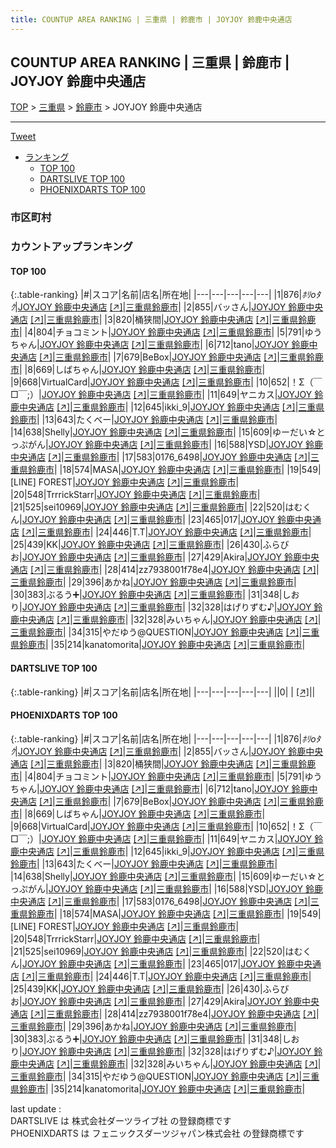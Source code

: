 ```yaml
---
title: COUNTUP AREA RANKING | 三重県 | 鈴鹿市 | JOYJOY 鈴鹿中央通店
---
```

## COUNTUP AREA RANKING | 三重県 | 鈴鹿市 | JOYJOY 鈴鹿中央通店

[TOP](/darts/rank/) > [三重県](/darts/rank/三重県/) > [鈴鹿市](/darts/rank/三重県/鈴鹿市/) > JOYJOY 鈴鹿中央通店

___

<a href="https://twitter.com/share?ref_src=twsrc%5Etfw" data-text="COUNTUP AREA RANKING | 三重県鈴鹿市JOYJOY 鈴鹿中央通店" class="twitter-share-button" data-hashtags="DARTSLIVE,PHOENIXDARTS,darts,ダーツ" data-show-count="false">Tweet</a>

* [ランキング](#カウントアップランキング)
    * [TOP 100](#top-100)
    * [DARTSLIVE TOP 100](#dartslive-top-100)
    * [PHOENIXDARTS TOP 100](#phoenixdarts-top-100)

### 市区町村

<ul>

</ul>

### カウントアップランキング

#### TOP 100



{:.table-ranking}
|#|スコア|名前|店名|所在地|
|---|---|---|---|---|
|1|876|<span class="rank-name-pd">*ﾎﾘоﾀｸ*</span>|<a href="/darts/rank/shops/85629.html">JOYJOY 鈴鹿中央通店</a> <a href="https://vs.phoenixdarts.com/jp/shop/shopDetailInfo/s_85629?s_seq=85629">[↗]</a>|<a href="/darts/rank/三重県/鈴鹿市">三重県鈴鹿市</a>|
|2|855|<span class="rank-name-pd">バッさん</span>|<a href="/darts/rank/shops/85629.html">JOYJOY 鈴鹿中央通店</a> <a href="https://vs.phoenixdarts.com/jp/shop/shopDetailInfo/s_85629?s_seq=85629">[↗]</a>|<a href="/darts/rank/三重県/鈴鹿市">三重県鈴鹿市</a>|
|3|820|<span class="rank-name-pd">桶狭間</span>|<a href="/darts/rank/shops/85629.html">JOYJOY 鈴鹿中央通店</a> <a href="https://vs.phoenixdarts.com/jp/shop/shopDetailInfo/s_85629?s_seq=85629">[↗]</a>|<a href="/darts/rank/三重県/鈴鹿市">三重県鈴鹿市</a>|
|4|804|<span class="rank-name-pd">チョコミント</span>|<a href="/darts/rank/shops/85629.html">JOYJOY 鈴鹿中央通店</a> <a href="https://vs.phoenixdarts.com/jp/shop/shopDetailInfo/s_85629?s_seq=85629">[↗]</a>|<a href="/darts/rank/三重県/鈴鹿市">三重県鈴鹿市</a>|
|5|791|<span class="rank-name-pd">ゆうちゃん</span>|<a href="/darts/rank/shops/85629.html">JOYJOY 鈴鹿中央通店</a> <a href="https://vs.phoenixdarts.com/jp/shop/shopDetailInfo/s_85629?s_seq=85629">[↗]</a>|<a href="/darts/rank/三重県/鈴鹿市">三重県鈴鹿市</a>|
|6|712|<span class="rank-name-pd">tano</span>|<a href="/darts/rank/shops/85629.html">JOYJOY 鈴鹿中央通店</a> <a href="https://vs.phoenixdarts.com/jp/shop/shopDetailInfo/s_85629?s_seq=85629">[↗]</a>|<a href="/darts/rank/三重県/鈴鹿市">三重県鈴鹿市</a>|
|7|679|<span class="rank-name-pd">BeBox</span>|<a href="/darts/rank/shops/85629.html">JOYJOY 鈴鹿中央通店</a> <a href="https://vs.phoenixdarts.com/jp/shop/shopDetailInfo/s_85629?s_seq=85629">[↗]</a>|<a href="/darts/rank/三重県/鈴鹿市">三重県鈴鹿市</a>|
|8|669|<span class="rank-name-pd">しばちゃん</span>|<a href="/darts/rank/shops/85629.html">JOYJOY 鈴鹿中央通店</a> <a href="https://vs.phoenixdarts.com/jp/shop/shopDetailInfo/s_85629?s_seq=85629">[↗]</a>|<a href="/darts/rank/三重県/鈴鹿市">三重県鈴鹿市</a>|
|9|668|<span class="rank-name-pd">VirtualCard</span>|<a href="/darts/rank/shops/85629.html">JOYJOY 鈴鹿中央通店</a> <a href="https://vs.phoenixdarts.com/jp/shop/shopDetailInfo/s_85629?s_seq=85629">[↗]</a>|<a href="/darts/rank/三重県/鈴鹿市">三重県鈴鹿市</a>|
|10|652|<span class="rank-name-pd">！Σ（￣□￣;）</span>|<a href="/darts/rank/shops/85629.html">JOYJOY 鈴鹿中央通店</a> <a href="https://vs.phoenixdarts.com/jp/shop/shopDetailInfo/s_85629?s_seq=85629">[↗]</a>|<a href="/darts/rank/三重県/鈴鹿市">三重県鈴鹿市</a>|
|11|649|<span class="rank-name-pd">ヤニカス</span>|<a href="/darts/rank/shops/85629.html">JOYJOY 鈴鹿中央通店</a> <a href="https://vs.phoenixdarts.com/jp/shop/shopDetailInfo/s_85629?s_seq=85629">[↗]</a>|<a href="/darts/rank/三重県/鈴鹿市">三重県鈴鹿市</a>|
|12|645|<span class="rank-name-pd">ikki_9</span>|<a href="/darts/rank/shops/85629.html">JOYJOY 鈴鹿中央通店</a> <a href="https://vs.phoenixdarts.com/jp/shop/shopDetailInfo/s_85629?s_seq=85629">[↗]</a>|<a href="/darts/rank/三重県/鈴鹿市">三重県鈴鹿市</a>|
|13|643|<span class="rank-name-pd">たくべー</span>|<a href="/darts/rank/shops/85629.html">JOYJOY 鈴鹿中央通店</a> <a href="https://vs.phoenixdarts.com/jp/shop/shopDetailInfo/s_85629?s_seq=85629">[↗]</a>|<a href="/darts/rank/三重県/鈴鹿市">三重県鈴鹿市</a>|
|14|638|<span class="rank-name-pd">Shelly</span>|<a href="/darts/rank/shops/85629.html">JOYJOY 鈴鹿中央通店</a> <a href="https://vs.phoenixdarts.com/jp/shop/shopDetailInfo/s_85629?s_seq=85629">[↗]</a>|<a href="/darts/rank/三重県/鈴鹿市">三重県鈴鹿市</a>|
|15|609|<span class="rank-name-pd">ゆーだい☆とっぷがん</span>|<a href="/darts/rank/shops/85629.html">JOYJOY 鈴鹿中央通店</a> <a href="https://vs.phoenixdarts.com/jp/shop/shopDetailInfo/s_85629?s_seq=85629">[↗]</a>|<a href="/darts/rank/三重県/鈴鹿市">三重県鈴鹿市</a>|
|16|588|<span class="rank-name-pd">YSD</span>|<a href="/darts/rank/shops/85629.html">JOYJOY 鈴鹿中央通店</a> <a href="https://vs.phoenixdarts.com/jp/shop/shopDetailInfo/s_85629?s_seq=85629">[↗]</a>|<a href="/darts/rank/三重県/鈴鹿市">三重県鈴鹿市</a>|
|17|583|<span class="rank-name-pd">0176_6498</span>|<a href="/darts/rank/shops/85629.html">JOYJOY 鈴鹿中央通店</a> <a href="https://vs.phoenixdarts.com/jp/shop/shopDetailInfo/s_85629?s_seq=85629">[↗]</a>|<a href="/darts/rank/三重県/鈴鹿市">三重県鈴鹿市</a>|
|18|574|<span class="rank-name-pd">MASA</span>|<a href="/darts/rank/shops/85629.html">JOYJOY 鈴鹿中央通店</a> <a href="https://vs.phoenixdarts.com/jp/shop/shopDetailInfo/s_85629?s_seq=85629">[↗]</a>|<a href="/darts/rank/三重県/鈴鹿市">三重県鈴鹿市</a>|
|19|549|<span class="rank-name-pd">[LINE] FOREST</span>|<a href="/darts/rank/shops/85629.html">JOYJOY 鈴鹿中央通店</a> <a href="https://vs.phoenixdarts.com/jp/shop/shopDetailInfo/s_85629?s_seq=85629">[↗]</a>|<a href="/darts/rank/三重県/鈴鹿市">三重県鈴鹿市</a>|
|20|548|<span class="rank-name-pd">TrrrickStarr</span>|<a href="/darts/rank/shops/85629.html">JOYJOY 鈴鹿中央通店</a> <a href="https://vs.phoenixdarts.com/jp/shop/shopDetailInfo/s_85629?s_seq=85629">[↗]</a>|<a href="/darts/rank/三重県/鈴鹿市">三重県鈴鹿市</a>|
|21|525|<span class="rank-name-pd">sei10969</span>|<a href="/darts/rank/shops/85629.html">JOYJOY 鈴鹿中央通店</a> <a href="https://vs.phoenixdarts.com/jp/shop/shopDetailInfo/s_85629?s_seq=85629">[↗]</a>|<a href="/darts/rank/三重県/鈴鹿市">三重県鈴鹿市</a>|
|22|520|<span class="rank-name-pd">はむくん</span>|<a href="/darts/rank/shops/85629.html">JOYJOY 鈴鹿中央通店</a> <a href="https://vs.phoenixdarts.com/jp/shop/shopDetailInfo/s_85629?s_seq=85629">[↗]</a>|<a href="/darts/rank/三重県/鈴鹿市">三重県鈴鹿市</a>|
|23|465|<span class="rank-name-pd">017</span>|<a href="/darts/rank/shops/85629.html">JOYJOY 鈴鹿中央通店</a> <a href="https://vs.phoenixdarts.com/jp/shop/shopDetailInfo/s_85629?s_seq=85629">[↗]</a>|<a href="/darts/rank/三重県/鈴鹿市">三重県鈴鹿市</a>|
|24|446|<span class="rank-name-pd">T.T</span>|<a href="/darts/rank/shops/85629.html">JOYJOY 鈴鹿中央通店</a> <a href="https://vs.phoenixdarts.com/jp/shop/shopDetailInfo/s_85629?s_seq=85629">[↗]</a>|<a href="/darts/rank/三重県/鈴鹿市">三重県鈴鹿市</a>|
|25|439|<span class="rank-name-pd">KK</span>|<a href="/darts/rank/shops/85629.html">JOYJOY 鈴鹿中央通店</a> <a href="https://vs.phoenixdarts.com/jp/shop/shopDetailInfo/s_85629?s_seq=85629">[↗]</a>|<a href="/darts/rank/三重県/鈴鹿市">三重県鈴鹿市</a>|
|26|430|<span class="rank-name-pd">ふらびお</span>|<a href="/darts/rank/shops/85629.html">JOYJOY 鈴鹿中央通店</a> <a href="https://vs.phoenixdarts.com/jp/shop/shopDetailInfo/s_85629?s_seq=85629">[↗]</a>|<a href="/darts/rank/三重県/鈴鹿市">三重県鈴鹿市</a>|
|27|429|<span class="rank-name-pd">Akira</span>|<a href="/darts/rank/shops/85629.html">JOYJOY 鈴鹿中央通店</a> <a href="https://vs.phoenixdarts.com/jp/shop/shopDetailInfo/s_85629?s_seq=85629">[↗]</a>|<a href="/darts/rank/三重県/鈴鹿市">三重県鈴鹿市</a>|
|28|414|<span class="rank-name-pd">zz7938001f78e4</span>|<a href="/darts/rank/shops/85629.html">JOYJOY 鈴鹿中央通店</a> <a href="https://vs.phoenixdarts.com/jp/shop/shopDetailInfo/s_85629?s_seq=85629">[↗]</a>|<a href="/darts/rank/三重県/鈴鹿市">三重県鈴鹿市</a>|
|29|396|<span class="rank-name-pd">あかね</span>|<a href="/darts/rank/shops/85629.html">JOYJOY 鈴鹿中央通店</a> <a href="https://vs.phoenixdarts.com/jp/shop/shopDetailInfo/s_85629?s_seq=85629">[↗]</a>|<a href="/darts/rank/三重県/鈴鹿市">三重県鈴鹿市</a>|
|30|383|<span class="rank-name-pd">ぶるう➕</span>|<a href="/darts/rank/shops/85629.html">JOYJOY 鈴鹿中央通店</a> <a href="https://vs.phoenixdarts.com/jp/shop/shopDetailInfo/s_85629?s_seq=85629">[↗]</a>|<a href="/darts/rank/三重県/鈴鹿市">三重県鈴鹿市</a>|
|31|348|<span class="rank-name-pd">しおり</span>|<a href="/darts/rank/shops/85629.html">JOYJOY 鈴鹿中央通店</a> <a href="https://vs.phoenixdarts.com/jp/shop/shopDetailInfo/s_85629?s_seq=85629">[↗]</a>|<a href="/darts/rank/三重県/鈴鹿市">三重県鈴鹿市</a>|
|32|328|<span class="rank-name-pd">はげりずむ♪</span>|<a href="/darts/rank/shops/85629.html">JOYJOY 鈴鹿中央通店</a> <a href="https://vs.phoenixdarts.com/jp/shop/shopDetailInfo/s_85629?s_seq=85629">[↗]</a>|<a href="/darts/rank/三重県/鈴鹿市">三重県鈴鹿市</a>|
|32|328|<span class="rank-name-pd">みいちゃん</span>|<a href="/darts/rank/shops/85629.html">JOYJOY 鈴鹿中央通店</a> <a href="https://vs.phoenixdarts.com/jp/shop/shopDetailInfo/s_85629?s_seq=85629">[↗]</a>|<a href="/darts/rank/三重県/鈴鹿市">三重県鈴鹿市</a>|
|34|315|<span class="rank-name-pd">やだゆう@QUESTION</span>|<a href="/darts/rank/shops/85629.html">JOYJOY 鈴鹿中央通店</a> <a href="https://vs.phoenixdarts.com/jp/shop/shopDetailInfo/s_85629?s_seq=85629">[↗]</a>|<a href="/darts/rank/三重県/鈴鹿市">三重県鈴鹿市</a>|
|35|214|<span class="rank-name-pd">kanatomorita</span>|<a href="/darts/rank/shops/85629.html">JOYJOY 鈴鹿中央通店</a> <a href="https://vs.phoenixdarts.com/jp/shop/shopDetailInfo/s_85629?s_seq=85629">[↗]</a>|<a href="/darts/rank/三重県/鈴鹿市">三重県鈴鹿市</a>|


#### DARTSLIVE TOP 100



{:.table-ranking}
|#|スコア|名前|店名|所在地|
|---|---|---|---|---|
||0|<span class="rank-name-dl"> </span>|<a href="/darts/rank/shops/.html"></a> <a href="">[↗]</a>|<a href="/darts/rank//"></a>|


#### PHOENIXDARTS TOP 100



{:.table-ranking}
|#|スコア|名前|店名|所在地|
|---|---|---|---|---|
|1|876|<span class="rank-name-pd">*ﾎﾘоﾀｸ*</span>|<a href="/darts/rank/shops/85629.html">JOYJOY 鈴鹿中央通店</a> <a href="https://vs.phoenixdarts.com/jp/shop/shopDetailInfo/s_85629?s_seq=85629">[↗]</a>|<a href="/darts/rank/三重県/鈴鹿市">三重県鈴鹿市</a>|
|2|855|<span class="rank-name-pd">バッさん</span>|<a href="/darts/rank/shops/85629.html">JOYJOY 鈴鹿中央通店</a> <a href="https://vs.phoenixdarts.com/jp/shop/shopDetailInfo/s_85629?s_seq=85629">[↗]</a>|<a href="/darts/rank/三重県/鈴鹿市">三重県鈴鹿市</a>|
|3|820|<span class="rank-name-pd">桶狭間</span>|<a href="/darts/rank/shops/85629.html">JOYJOY 鈴鹿中央通店</a> <a href="https://vs.phoenixdarts.com/jp/shop/shopDetailInfo/s_85629?s_seq=85629">[↗]</a>|<a href="/darts/rank/三重県/鈴鹿市">三重県鈴鹿市</a>|
|4|804|<span class="rank-name-pd">チョコミント</span>|<a href="/darts/rank/shops/85629.html">JOYJOY 鈴鹿中央通店</a> <a href="https://vs.phoenixdarts.com/jp/shop/shopDetailInfo/s_85629?s_seq=85629">[↗]</a>|<a href="/darts/rank/三重県/鈴鹿市">三重県鈴鹿市</a>|
|5|791|<span class="rank-name-pd">ゆうちゃん</span>|<a href="/darts/rank/shops/85629.html">JOYJOY 鈴鹿中央通店</a> <a href="https://vs.phoenixdarts.com/jp/shop/shopDetailInfo/s_85629?s_seq=85629">[↗]</a>|<a href="/darts/rank/三重県/鈴鹿市">三重県鈴鹿市</a>|
|6|712|<span class="rank-name-pd">tano</span>|<a href="/darts/rank/shops/85629.html">JOYJOY 鈴鹿中央通店</a> <a href="https://vs.phoenixdarts.com/jp/shop/shopDetailInfo/s_85629?s_seq=85629">[↗]</a>|<a href="/darts/rank/三重県/鈴鹿市">三重県鈴鹿市</a>|
|7|679|<span class="rank-name-pd">BeBox</span>|<a href="/darts/rank/shops/85629.html">JOYJOY 鈴鹿中央通店</a> <a href="https://vs.phoenixdarts.com/jp/shop/shopDetailInfo/s_85629?s_seq=85629">[↗]</a>|<a href="/darts/rank/三重県/鈴鹿市">三重県鈴鹿市</a>|
|8|669|<span class="rank-name-pd">しばちゃん</span>|<a href="/darts/rank/shops/85629.html">JOYJOY 鈴鹿中央通店</a> <a href="https://vs.phoenixdarts.com/jp/shop/shopDetailInfo/s_85629?s_seq=85629">[↗]</a>|<a href="/darts/rank/三重県/鈴鹿市">三重県鈴鹿市</a>|
|9|668|<span class="rank-name-pd">VirtualCard</span>|<a href="/darts/rank/shops/85629.html">JOYJOY 鈴鹿中央通店</a> <a href="https://vs.phoenixdarts.com/jp/shop/shopDetailInfo/s_85629?s_seq=85629">[↗]</a>|<a href="/darts/rank/三重県/鈴鹿市">三重県鈴鹿市</a>|
|10|652|<span class="rank-name-pd">！Σ（￣□￣;）</span>|<a href="/darts/rank/shops/85629.html">JOYJOY 鈴鹿中央通店</a> <a href="https://vs.phoenixdarts.com/jp/shop/shopDetailInfo/s_85629?s_seq=85629">[↗]</a>|<a href="/darts/rank/三重県/鈴鹿市">三重県鈴鹿市</a>|
|11|649|<span class="rank-name-pd">ヤニカス</span>|<a href="/darts/rank/shops/85629.html">JOYJOY 鈴鹿中央通店</a> <a href="https://vs.phoenixdarts.com/jp/shop/shopDetailInfo/s_85629?s_seq=85629">[↗]</a>|<a href="/darts/rank/三重県/鈴鹿市">三重県鈴鹿市</a>|
|12|645|<span class="rank-name-pd">ikki_9</span>|<a href="/darts/rank/shops/85629.html">JOYJOY 鈴鹿中央通店</a> <a href="https://vs.phoenixdarts.com/jp/shop/shopDetailInfo/s_85629?s_seq=85629">[↗]</a>|<a href="/darts/rank/三重県/鈴鹿市">三重県鈴鹿市</a>|
|13|643|<span class="rank-name-pd">たくべー</span>|<a href="/darts/rank/shops/85629.html">JOYJOY 鈴鹿中央通店</a> <a href="https://vs.phoenixdarts.com/jp/shop/shopDetailInfo/s_85629?s_seq=85629">[↗]</a>|<a href="/darts/rank/三重県/鈴鹿市">三重県鈴鹿市</a>|
|14|638|<span class="rank-name-pd">Shelly</span>|<a href="/darts/rank/shops/85629.html">JOYJOY 鈴鹿中央通店</a> <a href="https://vs.phoenixdarts.com/jp/shop/shopDetailInfo/s_85629?s_seq=85629">[↗]</a>|<a href="/darts/rank/三重県/鈴鹿市">三重県鈴鹿市</a>|
|15|609|<span class="rank-name-pd">ゆーだい☆とっぷがん</span>|<a href="/darts/rank/shops/85629.html">JOYJOY 鈴鹿中央通店</a> <a href="https://vs.phoenixdarts.com/jp/shop/shopDetailInfo/s_85629?s_seq=85629">[↗]</a>|<a href="/darts/rank/三重県/鈴鹿市">三重県鈴鹿市</a>|
|16|588|<span class="rank-name-pd">YSD</span>|<a href="/darts/rank/shops/85629.html">JOYJOY 鈴鹿中央通店</a> <a href="https://vs.phoenixdarts.com/jp/shop/shopDetailInfo/s_85629?s_seq=85629">[↗]</a>|<a href="/darts/rank/三重県/鈴鹿市">三重県鈴鹿市</a>|
|17|583|<span class="rank-name-pd">0176_6498</span>|<a href="/darts/rank/shops/85629.html">JOYJOY 鈴鹿中央通店</a> <a href="https://vs.phoenixdarts.com/jp/shop/shopDetailInfo/s_85629?s_seq=85629">[↗]</a>|<a href="/darts/rank/三重県/鈴鹿市">三重県鈴鹿市</a>|
|18|574|<span class="rank-name-pd">MASA</span>|<a href="/darts/rank/shops/85629.html">JOYJOY 鈴鹿中央通店</a> <a href="https://vs.phoenixdarts.com/jp/shop/shopDetailInfo/s_85629?s_seq=85629">[↗]</a>|<a href="/darts/rank/三重県/鈴鹿市">三重県鈴鹿市</a>|
|19|549|<span class="rank-name-pd">[LINE] FOREST</span>|<a href="/darts/rank/shops/85629.html">JOYJOY 鈴鹿中央通店</a> <a href="https://vs.phoenixdarts.com/jp/shop/shopDetailInfo/s_85629?s_seq=85629">[↗]</a>|<a href="/darts/rank/三重県/鈴鹿市">三重県鈴鹿市</a>|
|20|548|<span class="rank-name-pd">TrrrickStarr</span>|<a href="/darts/rank/shops/85629.html">JOYJOY 鈴鹿中央通店</a> <a href="https://vs.phoenixdarts.com/jp/shop/shopDetailInfo/s_85629?s_seq=85629">[↗]</a>|<a href="/darts/rank/三重県/鈴鹿市">三重県鈴鹿市</a>|
|21|525|<span class="rank-name-pd">sei10969</span>|<a href="/darts/rank/shops/85629.html">JOYJOY 鈴鹿中央通店</a> <a href="https://vs.phoenixdarts.com/jp/shop/shopDetailInfo/s_85629?s_seq=85629">[↗]</a>|<a href="/darts/rank/三重県/鈴鹿市">三重県鈴鹿市</a>|
|22|520|<span class="rank-name-pd">はむくん</span>|<a href="/darts/rank/shops/85629.html">JOYJOY 鈴鹿中央通店</a> <a href="https://vs.phoenixdarts.com/jp/shop/shopDetailInfo/s_85629?s_seq=85629">[↗]</a>|<a href="/darts/rank/三重県/鈴鹿市">三重県鈴鹿市</a>|
|23|465|<span class="rank-name-pd">017</span>|<a href="/darts/rank/shops/85629.html">JOYJOY 鈴鹿中央通店</a> <a href="https://vs.phoenixdarts.com/jp/shop/shopDetailInfo/s_85629?s_seq=85629">[↗]</a>|<a href="/darts/rank/三重県/鈴鹿市">三重県鈴鹿市</a>|
|24|446|<span class="rank-name-pd">T.T</span>|<a href="/darts/rank/shops/85629.html">JOYJOY 鈴鹿中央通店</a> <a href="https://vs.phoenixdarts.com/jp/shop/shopDetailInfo/s_85629?s_seq=85629">[↗]</a>|<a href="/darts/rank/三重県/鈴鹿市">三重県鈴鹿市</a>|
|25|439|<span class="rank-name-pd">KK</span>|<a href="/darts/rank/shops/85629.html">JOYJOY 鈴鹿中央通店</a> <a href="https://vs.phoenixdarts.com/jp/shop/shopDetailInfo/s_85629?s_seq=85629">[↗]</a>|<a href="/darts/rank/三重県/鈴鹿市">三重県鈴鹿市</a>|
|26|430|<span class="rank-name-pd">ふらびお</span>|<a href="/darts/rank/shops/85629.html">JOYJOY 鈴鹿中央通店</a> <a href="https://vs.phoenixdarts.com/jp/shop/shopDetailInfo/s_85629?s_seq=85629">[↗]</a>|<a href="/darts/rank/三重県/鈴鹿市">三重県鈴鹿市</a>|
|27|429|<span class="rank-name-pd">Akira</span>|<a href="/darts/rank/shops/85629.html">JOYJOY 鈴鹿中央通店</a> <a href="https://vs.phoenixdarts.com/jp/shop/shopDetailInfo/s_85629?s_seq=85629">[↗]</a>|<a href="/darts/rank/三重県/鈴鹿市">三重県鈴鹿市</a>|
|28|414|<span class="rank-name-pd">zz7938001f78e4</span>|<a href="/darts/rank/shops/85629.html">JOYJOY 鈴鹿中央通店</a> <a href="https://vs.phoenixdarts.com/jp/shop/shopDetailInfo/s_85629?s_seq=85629">[↗]</a>|<a href="/darts/rank/三重県/鈴鹿市">三重県鈴鹿市</a>|
|29|396|<span class="rank-name-pd">あかね</span>|<a href="/darts/rank/shops/85629.html">JOYJOY 鈴鹿中央通店</a> <a href="https://vs.phoenixdarts.com/jp/shop/shopDetailInfo/s_85629?s_seq=85629">[↗]</a>|<a href="/darts/rank/三重県/鈴鹿市">三重県鈴鹿市</a>|
|30|383|<span class="rank-name-pd">ぶるう➕</span>|<a href="/darts/rank/shops/85629.html">JOYJOY 鈴鹿中央通店</a> <a href="https://vs.phoenixdarts.com/jp/shop/shopDetailInfo/s_85629?s_seq=85629">[↗]</a>|<a href="/darts/rank/三重県/鈴鹿市">三重県鈴鹿市</a>|
|31|348|<span class="rank-name-pd">しおり</span>|<a href="/darts/rank/shops/85629.html">JOYJOY 鈴鹿中央通店</a> <a href="https://vs.phoenixdarts.com/jp/shop/shopDetailInfo/s_85629?s_seq=85629">[↗]</a>|<a href="/darts/rank/三重県/鈴鹿市">三重県鈴鹿市</a>|
|32|328|<span class="rank-name-pd">はげりずむ♪</span>|<a href="/darts/rank/shops/85629.html">JOYJOY 鈴鹿中央通店</a> <a href="https://vs.phoenixdarts.com/jp/shop/shopDetailInfo/s_85629?s_seq=85629">[↗]</a>|<a href="/darts/rank/三重県/鈴鹿市">三重県鈴鹿市</a>|
|32|328|<span class="rank-name-pd">みいちゃん</span>|<a href="/darts/rank/shops/85629.html">JOYJOY 鈴鹿中央通店</a> <a href="https://vs.phoenixdarts.com/jp/shop/shopDetailInfo/s_85629?s_seq=85629">[↗]</a>|<a href="/darts/rank/三重県/鈴鹿市">三重県鈴鹿市</a>|
|34|315|<span class="rank-name-pd">やだゆう@QUESTION</span>|<a href="/darts/rank/shops/85629.html">JOYJOY 鈴鹿中央通店</a> <a href="https://vs.phoenixdarts.com/jp/shop/shopDetailInfo/s_85629?s_seq=85629">[↗]</a>|<a href="/darts/rank/三重県/鈴鹿市">三重県鈴鹿市</a>|
|35|214|<span class="rank-name-pd">kanatomorita</span>|<a href="/darts/rank/shops/85629.html">JOYJOY 鈴鹿中央通店</a> <a href="https://vs.phoenixdarts.com/jp/shop/shopDetailInfo/s_85629?s_seq=85629">[↗]</a>|<a href="/darts/rank/三重県/鈴鹿市">三重県鈴鹿市</a>|


<div class="footer border-top border-gray-light mt-5 pt-3 text-right text-gray">
    last update : <span style="font-weight: italic" id="foot_last_modified"></span><br />
    DARTSLIVE は 株式会社ダーツライブ社 の登録商標です<br />
    PHOENIXDARTS は フェニックスダーツジャパン株式会社 の登録商標です<br />
</div>

<script src="https://cdnjs.cloudflare.com/ajax/libs/jquery.tablesorter/2.31.3/js/jquery.tablesorter.min.js" integrity="sha512-qzgd5cYSZcosqpzpn7zF2ZId8f/8CHmFKZ8j7mU4OUXTNRd5g+ZHBPsgKEwoqxCtdQvExE5LprwwPAgoicguNg==" crossorigin="anonymous" referrerpolicy="no-referrer"></script>
<link rel="stylesheet" href="https://cdnjs.cloudflare.com/ajax/libs/jquery.tablesorter/2.31.3/css/theme.default.min.css" integrity="sha512-wghhOJkjQX0Lh3NSWvNKeZ0ZpNn+SPVXX1Qyc9OCaogADktxrBiBdKGDoqVUOyhStvMBmJQ8ZdMHiR3wuEq8+w==" crossorigin="anonymous" referrerpolicy="no-referrer" />
<script>
$(function() {
    $(".table-ranking").tablesorter({sortList:[[0, 0]]});
    $("#foot_last_modified").text(formatDate(new Date(document.lastModified), 'yyyy-MM-dd HH:mm:ss'));
});
</script>

<script async src="https://platform.twitter.com/widgets.js" charset="utf-8"></script>